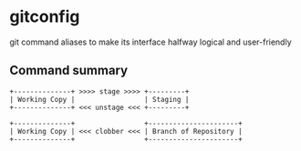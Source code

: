 gitconfig
=========

git command aliases to make its interface halfway logical and user-friendly

## Command summary

```
+--------------+ >>>> stage >>>> +---------+
| Working Copy |                 | Staging |
+--------------+ <<< unstage <<< +---------+

+--------------+                 +----------------------+
| Working Copy | <<< clobber <<< | Branch of Repository |
+--------------+                 +----------------------+
```
